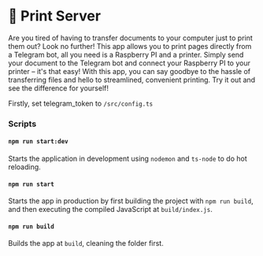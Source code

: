 # 🧰 Print Server

Are you tired of having to transfer documents to your computer just to print them out? Look no further! This app allows you to print pages directly from a Telegram bot, all you need is a Raspberry PI and a printer. Simply send your document to the Telegram bot and connect your Raspberry PI to your printer – it's that easy! With this app, you can say goodbye to the hassle of transferring files and hello to streamlined, convenient printing. Try it out and see the difference for yourself!


Firstly, set telegram_token to `/src/config.ts`

### Scripts

#### `npm run start:dev`

Starts the application in development using `nodemon` and `ts-node` to do hot reloading.

#### `npm run start`

Starts the app in production by first building the project with `npm run build`, and then executing the compiled JavaScript at `build/index.js`.

#### `npm run build`

Builds the app at `build`, cleaning the folder first.

